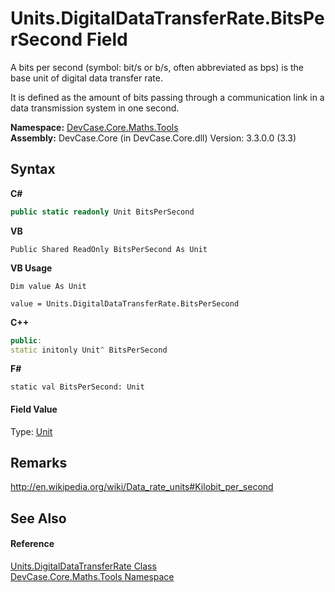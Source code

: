 # Units.DigitalDataTransferRate.BitsPerSecond Field
 

A bits per second (symbol: bit/s or b/s, often abbreviated as bps) is the base unit of digital data transfer rate. 

 It is defined as the amount of bits passing through a communication link in a data transmission system in one second.

**Namespace:**&nbsp;<a href="N_DevCase_Core_Maths_Tools">DevCase.Core.Maths.Tools</a><br />**Assembly:**&nbsp;DevCase.Core (in DevCase.Core.dll) Version: 3.3.0.0 (3.3)

## Syntax

**C#**<br />
``` C#
public static readonly Unit BitsPerSecond
```

**VB**<br />
``` VB
Public Shared ReadOnly BitsPerSecond As Unit
```

**VB Usage**<br />
``` VB Usage
Dim value As Unit

value = Units.DigitalDataTransferRate.BitsPerSecond

```

**C++**<br />
``` C++
public:
static initonly Unit^ BitsPerSecond
```

**F#**<br />
``` F#
static val BitsPerSecond: Unit
```


#### Field Value
Type: <a href="T_DevCase_Core_Maths_Unit">Unit</a>

## Remarks
<a href="http://en.wikipedia.org/wiki/Data_rate_units#Kilobit_per_second" target="_blank">http://en.wikipedia.org/wiki/Data_rate_units#Kilobit_per_second</a>

## See Also


#### Reference
<a href="T_DevCase_Core_Maths_Tools_Units_DigitalDataTransferRate">Units.DigitalDataTransferRate Class</a><br /><a href="N_DevCase_Core_Maths_Tools">DevCase.Core.Maths.Tools Namespace</a><br />